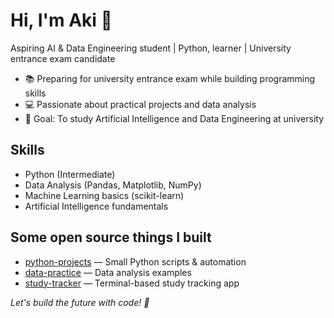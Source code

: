 # Hi, I'm Aki 👋

Aspiring AI & Data Engineering student | Python, learner | University entrance exam candidate

- 📚 Preparing for university entrance exam while building programming skills  
- 💻 Passionate about practical projects and data analysis  
- 🎯 Goal: To study Artificial Intelligence and Data Engineering at university

## Skills
- Python (Intermediate)  
- Data Analysis (Pandas, Matplotlib, NumPy)  
- Machine Learning basics (scikit-learn)  
- Artificial Intelligence fundamentals
  
## Some open source things I built
- [python-projects](https://github.com/eren/python-projects) — Small Python scripts & automation  
- [data-practice](https://github.com/eren/data-practice) — Data analysis examples  
- [study-tracker](https://github.com/eren/study-tracker) — Terminal-based study tracking app  

*Let's build the future with code! 🚀*
